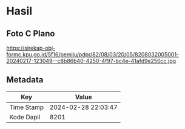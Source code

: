 # Hasil

## Foto C Plano

https://sirekap-obj-formc.kpu.go.id/5f16/pemilu/pdpr/82/08/03/20/05/8208032005001-20240217-123049--c8b86b40-4250-4f97-bc4e-41afd9e250cc.jpg


## Metadata

| Key        | Value               |
| ---------- | ------------------- |
| Time Stamp | 2024-02-28 22:03:47 |
| Kode Dapil | 8201                |



